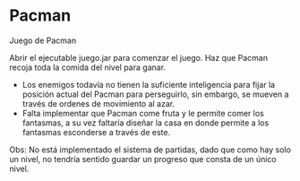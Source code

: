 # Pacman
Juego de Pacman

Abrir el ejecutable juego.jar para comenzar el juego.
Haz que Pacman recoja toda la comida del nivel para ganar. 

- Los enemigos todavía no tienen la suficiente inteligencia para fijar la posición actual del Pacman para perseguirlo, sin embargo, se mueven a través de ordenes de movimiento al azar.
- Falta implementar que Pacman come fruta y le permite comer los fantasmas, a su vez faltaría diseñar la casa en donde permite a los fantasmas esconderse a través de este.

Obs: No está implementado el sistema de partidas, dado que como hay solo un nivel, no tendría sentido guardar un progreso que consta de un único nivel.
